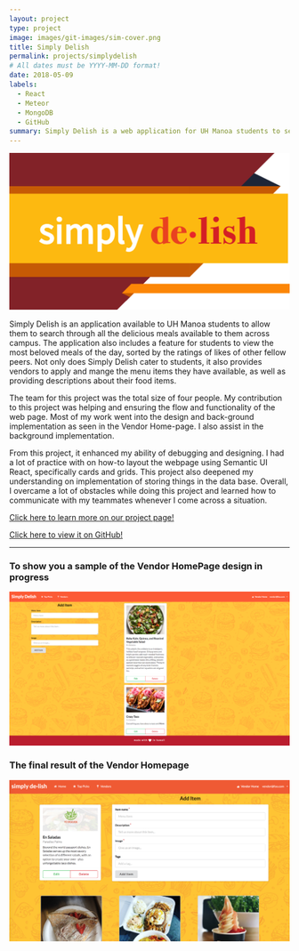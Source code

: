 ```yaml
---
layout: project
type: project
image: images/git-images/sim-cover.png
title: Simply Delish
permalink: projects/simplydelish
# All dates must be YYYY-MM-DD format!
date: 2018-05-09
labels:
  - React
  - Meteor
  - MongoDB
  - GitHub
summary: Simply Delish is a web application for UH Manoa students to seek their next meal available to them on campus.
---
```



  <img class="ui image" src="../images/git-images/sim-cover.png">



Simply Delish is an application available to UH Manoa students to allow them to search through all the delicious meals available to them across campus. The application also includes a feature for students to view the most beloved meals of the day, sorted by the ratings of likes of other fellow peers. Not only does Simply Delish cater to students, it also provides vendors to apply and mange the menu items they have available, as well as providing descriptions about their food items.

The team for this project was the total size of four people. My contribution to this project was helping and ensuring the flow and functionality of the web page. Most of my work went into the design and back-ground implementation as seen in the Vendor Home-page. I also assist in the background implementation.

From this project, it enhanced my ability of debugging and designing. I had a lot of practice with on how-to layout the webpage using Semantic UI React, specifically cards and grids. This project also deepened my understanding on implementation of storing things in the data base. Overall, I overcame a lot of obstacles while doing this project and learned how to communicate with my teammates whenever I come across a situation.

[Click here to learn more on our project page!](https://simplydelish.github.io/)

[Click here to view it on GitHub!](https://github.com/simplydelish/simplydelish)

----

### To show you a sample of the Vendor HomePage design in progress
<img class="ui image" src="../images/git-images/vendorHome_2.png">

### The final result of the Vendor Homepage
<img class="ui image" src="../images/git-images/vendorHome_1.png">
